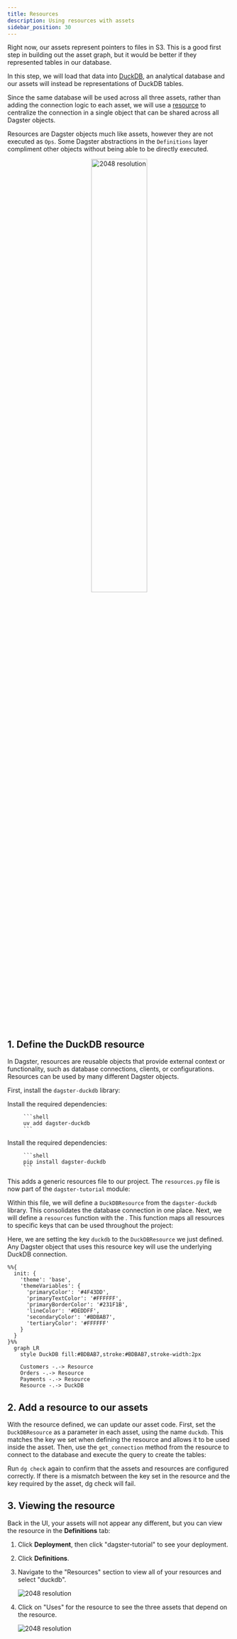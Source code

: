 ```yaml
---
title: Resources
description: Using resources with assets
sidebar_position: 30
---
```


Right now, our assets represent pointers to files in S3. This is a good first step in building out the asset graph, but it would be better if they represented tables in our database.

In this step, we will load that data into [DuckDB](https://duckdb.org), an analytical database and our assets will instead be representations of DuckDB tables.

Since the same database will be used across all three assets, rather than adding the connection logic to each asset, we will use a [resource](/guides/build/external-resources) to centralize the connection in a single object that can be shared across all Dagster objects.

Resources are Dagster objects much like assets, however they are not executed as `Ops`. Some Dagster abstractions in the `Definitions` layer compliment other objects without being able to be directly executed.

<p align="center">
  <img src="/images/tutorial/dagster-tutorial/overviews/resources.png" alt="2048 resolution" width="50%" />
</p>

## 1. Define the DuckDB resource

In Dagster, resources are reusable objects that provide external context or functionality, such as database connections, clients, or configurations. Resources can be used by many different Dagster objects.

First, install the `dagster-duckdb` library:

<Tabs groupId="package-manager">
   <TabItem value="uv" label="uv">
      Install the required dependencies:

         ```shell
         uv add dagster-duckdb
         ```

   </TabItem>

   <TabItem value="pip" label="pip">
      Install the required dependencies:

         ```shell
         pip install dagster-duckdb
         ```

   </TabItem>
</Tabs>

<CliInvocationExample path="docs_snippets/docs_snippets/guides/tutorials/dagster-tutorial/commands/dg-scaffold-resources.txt" />

This adds a generic resources file to our project. The `resources.py` file is now part of the `dagster-tutorial` module:

<CliInvocationExample path="docs_snippets/docs_snippets/guides/tutorials/dagster-tutorial/tree/resources.txt" />

Within this file, we will define a `DuckDBResource` from the `dagster-duckdb` library. This consolidates the database connection in one place. Next, we will define a `resources` function with the <PyObject section="definitions" module="dagster" object="Definitions" decorator />. This function maps all resources to specific keys that can be used throughout the project:

<CodeExample
  path="docs_snippets/docs_snippets/guides/tutorials/dagster-tutorial/src/dagster_tutorial/defs/resources.py"
  language="python"
  title="src/dagster_tutorial/defs/resources.py"
/>

Here, we are setting the key `duckdb` to the `DuckDBResource` we just defined. Any Dagster object that uses this resource key will use the underlying DuckDB connection.

```mermaid
%%{
  init: {
    'theme': 'base',
    'themeVariables': {
      'primaryColor': '#4F43DD',
      'primaryTextColor': '#FFFFFF',
      'primaryBorderColor': '#231F1B',
      'lineColor': '#DEDDFF',
      'secondaryColor': '#BDBAB7',
      'tertiaryColor': '#FFFFFF'
    }
  }
}%%
  graph LR
    style DuckDB fill:#BDBAB7,stroke:#BDBAB7,stroke-width:2px

    Customers -.-> Resource
    Orders -.-> Resource
    Payments -.-> Resource
    Resource -.-> DuckDB
```

## 2. Add a resource to our assets

With the resource defined, we can update our asset code. First, set the `DuckDBResource` as a parameter in each asset, using the name `duckdb`. This matches the key we set when defining the resource and allows it to be used inside the asset. Then, use the `get_connection` method from the resource to connect to the database and execute the query to create the tables:

<CodeExample
  path="docs_snippets/docs_snippets/guides/tutorials/dagster-tutorial/src/dagster_tutorial/defs/assets.py"
  language="python"
  startAfter="start_define_assets_with_resources"
  endBefore="end_define_assets_with_resources"
  title="src/dagster_tutorial/defs/assets.py"
/>

Run `dg check` again to confirm that the assets and resources are configured correctly. If there is a mismatch between the key set in the resource and the key required by the asset, dg check will fail.

## 3. Viewing the resource

Back in the UI, your assets will not appear any different, but you can view the resource in the **Definitions** tab:

1. Click **Deployment**, then click "dagster-tutorial" to see your deployment.
2. Click **Definitions**.
3. Navigate to the "Resources" section to view all of your resources and select "duckdb".

   ![2048 resolution](/images/tutorial/dagster-tutorial/resource-1.png)

4. Click on "Uses" for the resource to see the three assets that depend on the resource.

   ![2048 resolution](/images/tutorial/dagster-tutorial/resource-2.png)
